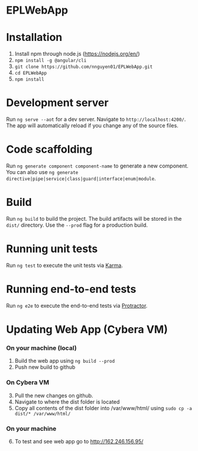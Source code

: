 # EPLWebApp

# Installation

1. Install npm through node.js (https://nodejs.org/en/)
2. `npm install -g @angular/cli`
3. `git clone https://github.com/nnguyen01/EPLWebApp.git`
4. `cd EPLWebApp`
5. `npm install`

# Development server

Run `ng serve --aot` for a dev server. Navigate to `http://localhost:4200/`. The app will automatically reload if you change any of the source files.

# Code scaffolding

Run `ng generate component component-name` to generate a new component. You can also use `ng generate directive|pipe|service|class|guard|interface|enum|module`.

# Build

Run `ng build` to build the project. The build artifacts will be stored in the `dist/` directory. Use the `--prod` flag for a production build.

# Running unit tests

Run `ng test` to execute the unit tests via [Karma](https://karma-runner.github.io).

# Running end-to-end tests

Run `ng e2e` to execute the end-to-end tests via [Protractor](http://www.protractortest.org/).

# Updating Web App (Cybera VM)
### On your machine (local)
1. Build the web app using 
`ng build --prod`
2. Push new build to github 
### On Cybera VM
3. Pull the new changes on github.
4. Navigate to where the dist folder is located 
5. Copy all contents of the dist folder into /var/www/html/ using
`sudo cp -a dist/* /var/www/html/`
### On your machine
6. To test and see web app go to http://162.246.156.95/ 
